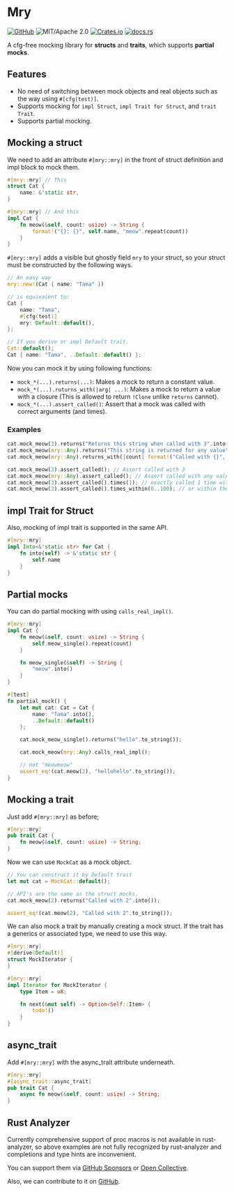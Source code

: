 # Mry

[![GitHub](https://img.shields.io/badge/GitHub-ryo33/mry-222222)](https://github.com/ryo33/mry)
![MIT/Apache 2.0](https://img.shields.io/badge/license-MIT%2FApache--2.0-blue.svg)
[![Crates.io](https://img.shields.io/crates/v/mry)](https://crates.io/crates/mry)
[![docs.rs](https://img.shields.io/docsrs/mry)](https://docs.rs/mry)

A cfg-free mocking library for **structs** and **traits**, which supports **partial mocks**.

## Features

* No need of switching between mock objects and real objects such as the way using `#[cfg(test)]`.
* Supports mocking for `impl Struct`, `impl Trait for Struct`, and `trait Trait`.
* Supports partial mocking.

## Mocking a struct

We need to add an attribute `#[mry::mry]` in the front of struct definition and impl block to mock them.

```rust
#[mry::mry] // This
struct Cat {
    name: &'static str,
}

#[mry::mry] // And this
impl Cat {
    fn meow(&self, count: usize) -> String {
        format!("{}: {}", self.name, "meow".repeat(count))
    }
}
```

`#[mry::mry]` adds a visible but ghostly field `mry` to your struct, so your struct must be constructed by the following ways.

```rust
// An easy way
mry::new!(Cat { name: "Tama" })

// is equivalent to:
Cat {
    name: "Tama",
    #[cfg(test)]
    mry: Default::default(),
};

// If you derive or impl Default trait.
Cat::default();
Cat { name: "Tama", ..Default::default() };
```

Now you can mock it by using following functions:

- `mock_*(...).returns(...)`: Makes a mock to return a constant value.
- `mock_*(...).ruturns_with(|arg| ...)`: Makes a mock to return a value with a closure (This is allowed to return `!Clone` unlike `returns` cannot).
- `mock_*(...).assert_called()`: Assert that a mock was called with correct arguments (and times).

### Examples

```rust
cat.mock_meow(3).returns("Returns this string when called with 3".into());
cat.mock_meow(mry::Any).returns("This string is returned for any value".into());
cat.mock_meow(mry::Any).returns_with(|count| format!("Called with {}", count)); // return a dynamic value
```

```rust
cat.mock_meow(3).assert_called(); // Assert called with 3
cat.mock_meow(mry::Any).assert_called(); // Assert called with any value
cat.mock_meow(3).assert_called().times(1); // exactly called 1 time with 3
cat.mock_meow(3).assert_called().times_within(0..100); // or within the range
```

## impl Trait for Struct

Also, mocking of impl trait is supported in the same API.

```rust
#[mry::mry]
impl Into<&'static str> for Cat {
    fn into(self) -> &'static str {
        self.name
    }
}
```

## Partial mocks

You can do partial mocking with using `calls_real_impl()`.

```rust
#[mry::mry]
impl Cat {
    fn meow(&self, count: usize) -> String {
        self.meow_single().repeat(count)
    }

    fn meow_single(&self) -> String {
        "meow".into()
    }
}

#[test]
fn partial_mock() {
    let mut cat: Cat = Cat {
        name: "Tama".into(),
        ..Default::default()
    };

    cat.mock_meow_single().returns("hello".to_string());

    cat.mock_meow(mry::Any).calls_real_impl();

    // not "meowmeow"
    assert_eq!(cat.meow(2), "hellohello".to_string());
}
```

## Mocking a trait

Just add `#[mry::mry]` as before;

```rust
#[mry::mry]
pub trait Cat {
    fn meow(&self, count: usize) -> String;
}
```

Now we can use `MockCat` as a mock object.

```rust
// You can construct it by Default trait
let mut cat = MockCat::default();

// API's are the same as the struct mocks.
cat.mock_meow(2).returns("Called with 2".into());

assert_eq!(cat.meow(2), "Called with 2".to_string());
```

We can also mock a trait by manually creating a mock struct.
If the trait has a generics or associated type, we need to use this way.

```rust
#[mry::mry]
#[derive(Default)]
struct MockIterator {
}

#[mry::mry]
impl Iterator for MockIterator {
    type Item = u8;

    fn next(&mut self) -> Option<Self::Item> {
        todo!()
    }
}
```

## async_trait

Add `#[mry::mry]` with the async_trait attribute underneath.

```rust
#[mry::mry]
#[async_trait::async_trait]
pub trait Cat {
    async fn meow(&self, count: usize) -> String;
}
```

## Rust Analyzer

Currently comprehensive support of proc macros is not available in rust-analyzer,
so above examples are not fully recognized by rust-analyzer and completions and type hints are inconvenient.

You can support them via [GitHub Sponsors](https://github.com/sponsors/rust-analyzer) or [Open Collective](https://opencollective.com/rust-analyzer).

Also, we can contribute to it on [GitHub](https://github.com/rust-analyzer/rust-analyzer).

